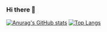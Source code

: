 ### Hi there 👋

[![Anurag's GitHub stats](https://github-readme-stats.vercel.app/api?username=rusfdev&theme=vue-dark)](https://github.com/anuraghazra/github-readme-stats)
[![Top Langs](https://github-readme-stats.vercel.app/api/top-langs/?username=rusfdev&layout=compact&theme=vue-dark&exclude_repo=work&langs_count=10)](https://github.com/anuraghazra/github-readme-stats)
